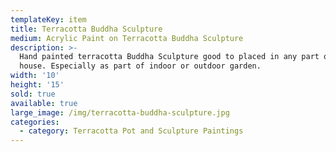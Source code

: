 ```yaml
---
templateKey: item
title: Terracotta Buddha Sculpture
medium: Acrylic Paint on Terracotta Buddha Sculpture
description: >-
  Hand painted terracotta Buddha Sculpture good to placed in any part of the
  house. Especially as part of indoor or outdoor garden.
width: '10'
height: '15'
sold: true
available: true
large_image: /img/terracotta-buddha-sculpture.jpg
categories:
  - category: Terracotta Pot and Sculpture Paintings
---
```


